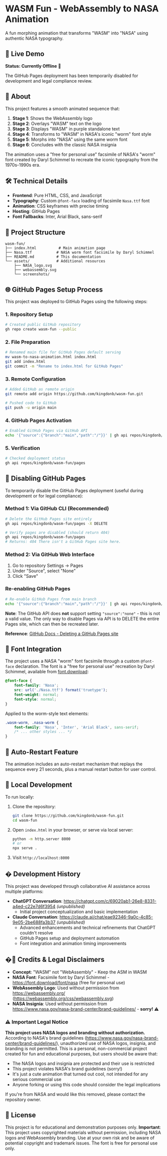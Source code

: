 # WASM Fun - WebAssembly to NASA Animation

A fun morphing animation that transforms "WASM" into "NASA" using authentic NASA typography.

## 🚀 Live Demo

**Status: Currently Offline** 🚫

The GitHub Pages deployment has been temporarily disabled for development and legal compliance review.

<!-- When enabled: https://kingdonb.github.io/wasm-fun/ -->

## 📖 About

This project features a smooth animated sequence that:

1. **Stage 1**: Shows the WebAssembly logo
2. **Stage 2**: Overlays "WASM" text on the logo
3. **Stage 3**: Displays "WASM" in purple standalone text
4. **Stage 4**: Transforms to "WASM" in NASA's iconic "worm" font style
5. **Stage 5**: Morphs into "NASA" using the same worm font
6. **Stage 6**: Concludes with the classic NASA insignia

The animation uses a "free for personal use" facsimile of NASA's "worm" font created by Daryl Schimmel to recreate the iconic typography from the 1970s-1990s era.

## 🛠 Technical Details

- **Frontend**: Pure HTML, CSS, and JavaScript
- **Typography**: Custom `@font-face` loading of facsimile `Nasa.ttf` font
- **Animation**: CSS keyframes with precise timing
- **Hosting**: GitHub Pages
- **Font Fallbacks**: Inter, Arial Black, sans-serif

## 📁 Project Structure

```
wasm-fun/
├── index.html          # Main animation page
├── Nasa.ttf           # NASA worm font facsimile by Daryl Schimmel
├── README.md          # This documentation
└── assets/            # Additional resources
    ├── NASA_logo.svg
    ├── webassembly.svg
    └── screenshots/
```

## 🌐 GitHub Pages Setup Process

This project was deployed to GitHub Pages using the following steps:

### 1. Repository Setup
```bash
# Created public GitHub repository
gh repo create wasm-fun --public
```

### 2. File Preparation
```bash
# Renamed main file for GitHub Pages default serving
mv wasm-to-nasa-animation.html index.html
git add index.html
git commit -m "Rename to index.html for GitHub Pages"
```

### 3. Remote Configuration
```bash
# Added GitHub as remote origin
git remote add origin https://github.com/kingdonb/wasm-fun.git

# Pushed code to GitHub
git push -u origin main
```

### 4. GitHub Pages Activation
```bash
# Enabled GitHub Pages via GitHub API
echo '{"source":{"branch":"main","path":"/"}}' | gh api repos/kingdonb/wasm-fun/pages -X POST --input -
```

### 5. Verification
```bash
# Checked deployment status
gh api repos/kingdonb/wasm-fun/pages
```

## 🚫 Disabling GitHub Pages

To temporarily disable the GitHub Pages deployment (useful during development or for legal compliance):

### Method 1: Via GitHub CLI (Recommended)
```bash
# Delete the GitHub Pages site entirely
gh api repos/kingdonb/wasm-fun/pages -X DELETE

# Verify pages are disabled (should return 404)
gh api repos/kingdonb/wasm-fun/pages
# Returns: 404 There isn't a GitHub Pages site here.
```

### Method 2: Via GitHub Web Interface
1. Go to repository Settings → Pages
2. Under "Source", select "None"
3. Click "Save"

### Re-enabling GitHub Pages
```bash
# Re-enable GitHub Pages from main branch
echo '{"source":{"branch":"main","path":"/"}}' | gh api repos/kingdonb/wasm-fun/pages -X POST --input -
```

**Note**: The GitHub API does **not** support setting `"source":"none"` - this is not a valid value. The only way to disable Pages via API is to DELETE the entire Pages site, which can then be recreated later.

**Reference**: [GitHub Docs - Deleting a GitHub Pages site](https://docs.github.com/en/pages/getting-started-with-github-pages/deleting-a-github-pages-site#deleting-your-site-by-changing-the-source)

## 🎨 Font Integration

The project uses a NASA "worm" font facsimile through a custom `@font-face` declaration. The font is a "free for personal use" recreation by Daryl Schimmel, available from [font.download](https://font.download/font/nasa):

```css
@font-face {
    font-family: 'Nasa';
    src: url('./Nasa.ttf') format('truetype');
    font-weight: normal;
    font-style: normal;
}
```

Applied to the worm-style text elements:
```css
.wasm-worm, .nasa-worm {
    font-family: 'Nasa', 'Inter', 'Arial Black', sans-serif;
    /* ... other styles ... */
}
```

## 🔄 Auto-Restart Feature

The animation includes an auto-restart mechanism that replays the sequence every 21 seconds, plus a manual restart button for user control.

## 🚀 Local Development

To run locally:

1. Clone the repository:
   ```bash
   git clone https://github.com/kingdonb/wasm-fun.git
   cd wasm-fun
   ```

2. Open `index.html` in your browser, or serve via local server:
   ```bash
   python -m http.server 8000
   # or
   npx serve .
   ```

3. Visit `http://localhost:8000`

## � Development History

This project was developed through collaborative AI assistance across multiple platforms:

- **ChatGPT Conversation**: https://chatgpt.com/c/69020ab1-26e8-8331-a4ed-c22e7d6f3954 *(unpublished)*
  - Initial project conceptualization and basic implementation
- **Claude Conversation**: https://claude.ai/chat/eae92346-9a0c-4c85-9e05-2be688fa3b37 *(unpublished)*
  - Advanced enhancements and technical refinements that ChatGPT couldn't resolve
  - GitHub Pages setup and deployment automation
  - Font integration and animation timing improvements

## �📝 Credits & Legal Disclaimers

- **Concept**: "WASM" not "WebAssembly" - Keep the ASM in WASM
- **NASA Font**: Facsimile font by Daryl Schimmel - https://font.download/font/nasa (free for personal use)
- **WebAssembly Logo**: Used without permission from https://webassembly.org/ (https://webassembly.org/css/webassembly.svg)
- **NASA Insignia**: Used without permission from https://www.nasa.gov/nasa-brand-center/brand-guidelines/ - **sorry!** ⚠️

### ⚠️ Important Legal Notice

**This project uses NASA logos and branding without authorization.** According to NASA's brand guidelines (https://www.nasa.gov/nasa-brand-center/brand-guidelines/), unauthorized use of NASA logos, insignia, and branding is not permitted. This is a personal, non-commercial project created for fun and educational purposes, but users should be aware that:

- The NASA logos and insignia are protected and their use is restricted
- This project violates NASA's brand guidelines (sorry!)
- It's just a cute animation that turned out cool, not intended for any serious commercial use
- Anyone forking or using this code should consider the legal implications

If you're from NASA and would like this removed, please contact the repository owner.

## 📄 License

This project is for educational and demonstration purposes only. **Important**: This project uses copyrighted materials without permission, including NASA logos and WebAssembly branding. Use at your own risk and be aware of potential copyright and trademark issues. The font is free for personal use only.